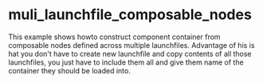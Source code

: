 # muli_launchfile_composable_nodes
This example shows howto construct component container from composable nodes defined across multiple launchfiles. Advantage of his is hat you don't have to create new launchfile and copy contents of all those launchfiles, you just have to include them all and give them name of the container they should be loaded into.
